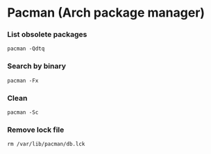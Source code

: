 # Pacman (Arch package manager)

### List obsolete packages
```
pacman -Qdtq
```

### Search by binary
```
pacman -Fx
```

### Clean
```
pacman -Sc
```

### Remove lock file
```
rm /var/lib/pacman/db.lck
```
